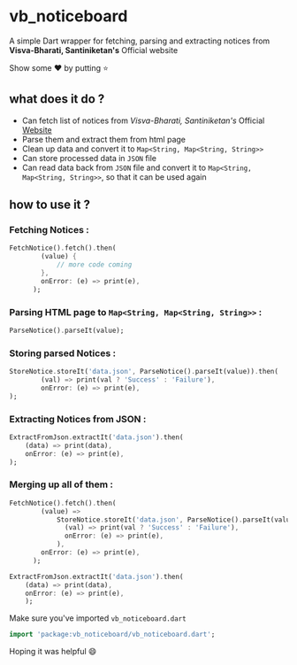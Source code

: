 # vb_noticeboard
A simple Dart wrapper for fetching, parsing and extracting notices from **Visva-Bharati, Santiniketan's** Official website

Show some :heart: by putting :star:

## what does it do ?
- Can fetch list of notices from *Visva-Bharati, Santiniketan's* Official [Website](http://www.visvabharati.ac.in)
- Parse them and extract them from html page
- Clean up data and convert it to `Map<String, Map<String, String>>`
- Can store processed data in `JSON` file
- Can read data back from `JSON` file and convert it to `Map<String, Map<String, String>>`, so that it can be used again

## how to use it ?
### Fetching Notices :
```dart
FetchNotice().fetch().then(
        (value) {
            // more code coming
        },
        onError: (e) => print(e),
      );
```
### Parsing HTML page to `Map<String, Map<String, String>>` :
```dart
ParseNotice().parseIt(value);
```
### Storing parsed Notices :
```dart
StoreNotice.storeIt('data.json', ParseNotice().parseIt(value)).then(
        (val) => print(val ? 'Success' : 'Failure'),
        onError: (e) => print(e),
);
```
### Extracting Notices from JSON :
```dart
ExtractFromJson.extractIt('data.json').then(
    (data) => print(data),
    onError: (e) => print(e),
);
```
### Merging up all of them :
```dart
FetchNotice().fetch().then(
        (value) =>
            StoreNotice.storeIt('data.json', ParseNotice().parseIt(value)).then(
              (val) => print(val ? 'Success' : 'Failure'),
              onError: (e) => print(e),
            ),
        onError: (e) => print(e),
      );

ExtractFromJson.extractIt('data.json').then(
    (data) => print(data),
    onError: (e) => print(e),
    );
```

Make sure you've imported `vb_noticeboard.dart`
```dart
import 'package:vb_noticeboard/vb_noticeboard.dart';
```

Hoping it was helpful :smile:
